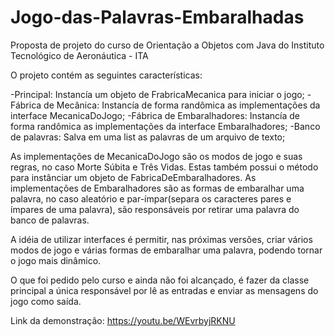 # Jogo-das-Palavras-Embaralhadas
Proposta de projeto do curso de Orientação a Objetos com Java do Instituto Tecnológico de Aeronáutica - ITA

O projeto contém as seguintes características:

-Principal: Instancía um objeto de FrabricaMecanica para iniciar o jogo;
-Fábrica de Mecânica: Instancía de forma randômica as implementações da interface MecanicaDoJogo;
-Fábrica de Embaralhadores: Instancía de forma randômica as implementações da interface Embaralhadores;
-Banco de palavras: Salva em uma list as palavras de um arquivo de texto;

As implementações de MecanicaDoJogo são os modos de jogo e suas regras, no caso Morte Súbita e Três Vidas. Estas também possui o método para instânciar um objeto de FabricaDeEmbaralhadores.
As implementações de Embaralhadores são as formas de embaralhar uma palavra, no caso aleatório e par-ímpar(separa os caracteres pares e ímpares de uma palavra), são responsáveis por retirar uma palavra do banco de palavras.

A idéia de utilizar interfaces é permitir, nas próximas versões, criar vários modos de jogo e várias formas de embaralhar uma palavra, podendo tornar o jogo mais dinâmico.

O que foi pedido pelo curso e ainda não foi alcançado, é fazer da classe principal a única responsável por lê as entradas e enviar as mensagens do jogo como saída.

Link da demonstração:
https://youtu.be/WEvrbyjRKNU
